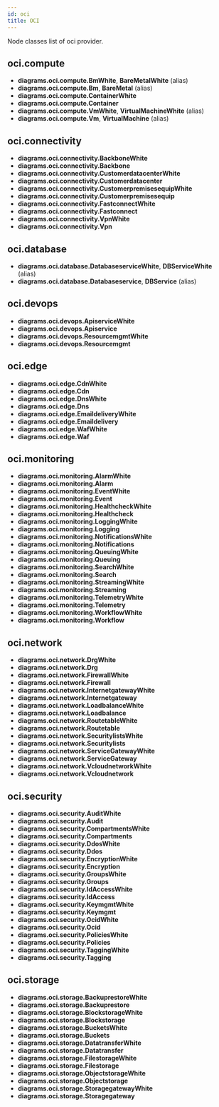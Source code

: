 ```yaml
---
id: oci
title: OCI
---
```


Node classes list of oci provider.

## oci.compute

- **diagrams.oci.compute.BmWhite**, **BareMetalWhite** (alias)
- **diagrams.oci.compute.Bm**, **BareMetal** (alias)
- **diagrams.oci.compute.ContainerWhite**
- **diagrams.oci.compute.Container**
- **diagrams.oci.compute.VmWhite**, **VirtualMachineWhite** (alias)
- **diagrams.oci.compute.Vm**, **VirtualMachine** (alias)

## oci.connectivity

- **diagrams.oci.connectivity.BackboneWhite**
- **diagrams.oci.connectivity.Backbone**
- **diagrams.oci.connectivity.CustomerdatacenterWhite**
- **diagrams.oci.connectivity.Customerdatacenter**
- **diagrams.oci.connectivity.CustomerpremisesequipWhite**
- **diagrams.oci.connectivity.Customerpremisesequip**
- **diagrams.oci.connectivity.FastconnectWhite**
- **diagrams.oci.connectivity.Fastconnect**
- **diagrams.oci.connectivity.VpnWhite**
- **diagrams.oci.connectivity.Vpn**

## oci.database

- **diagrams.oci.database.DatabaseserviceWhite**, **DBServiceWhite** (alias)
- **diagrams.oci.database.Databaseservice**, **DBService** (alias)

## oci.devops

- **diagrams.oci.devops.ApiserviceWhite**
- **diagrams.oci.devops.Apiservice**
- **diagrams.oci.devops.ResourcemgmtWhite**
- **diagrams.oci.devops.Resourcemgmt**

## oci.edge

- **diagrams.oci.edge.CdnWhite**
- **diagrams.oci.edge.Cdn**
- **diagrams.oci.edge.DnsWhite**
- **diagrams.oci.edge.Dns**
- **diagrams.oci.edge.EmaildeliveryWhite**
- **diagrams.oci.edge.Emaildelivery**
- **diagrams.oci.edge.WafWhite**
- **diagrams.oci.edge.Waf**

## oci.monitoring

- **diagrams.oci.monitoring.AlarmWhite**
- **diagrams.oci.monitoring.Alarm**
- **diagrams.oci.monitoring.EventWhite**
- **diagrams.oci.monitoring.Event**
- **diagrams.oci.monitoring.HealthcheckWhite**
- **diagrams.oci.monitoring.Healthcheck**
- **diagrams.oci.monitoring.LoggingWhite**
- **diagrams.oci.monitoring.Logging**
- **diagrams.oci.monitoring.NotificationsWhite**
- **diagrams.oci.monitoring.Notifications**
- **diagrams.oci.monitoring.QueuingWhite**
- **diagrams.oci.monitoring.Queuing**
- **diagrams.oci.monitoring.SearchWhite**
- **diagrams.oci.monitoring.Search**
- **diagrams.oci.monitoring.StreamingWhite**
- **diagrams.oci.monitoring.Streaming**
- **diagrams.oci.monitoring.TelemetryWhite**
- **diagrams.oci.monitoring.Telemetry**
- **diagrams.oci.monitoring.WorkflowWhite**
- **diagrams.oci.monitoring.Workflow**

## oci.network

- **diagrams.oci.network.DrgWhite**
- **diagrams.oci.network.Drg**
- **diagrams.oci.network.FirewallWhite**
- **diagrams.oci.network.Firewall**
- **diagrams.oci.network.InternetgatewayWhite**
- **diagrams.oci.network.Internetgateway**
- **diagrams.oci.network.LoadbalanceWhite**
- **diagrams.oci.network.Loadbalance**
- **diagrams.oci.network.RoutetableWhite**
- **diagrams.oci.network.Routetable**
- **diagrams.oci.network.SecuritylistsWhite**
- **diagrams.oci.network.Securitylists**
- **diagrams.oci.network.ServiceGatewayWhite**
- **diagrams.oci.network.ServiceGateway**
- **diagrams.oci.network.VcloudnetworkWhite**
- **diagrams.oci.network.Vcloudnetwork**

## oci.security

- **diagrams.oci.security.AuditWhite**
- **diagrams.oci.security.Audit**
- **diagrams.oci.security.CompartmentsWhite**
- **diagrams.oci.security.Compartments**
- **diagrams.oci.security.DdosWhite**
- **diagrams.oci.security.Ddos**
- **diagrams.oci.security.EncryptionWhite**
- **diagrams.oci.security.Encryption**
- **diagrams.oci.security.GroupsWhite**
- **diagrams.oci.security.Groups**
- **diagrams.oci.security.IdAccessWhite**
- **diagrams.oci.security.IdAccess**
- **diagrams.oci.security.KeymgmtWhite**
- **diagrams.oci.security.Keymgmt**
- **diagrams.oci.security.OcidWhite**
- **diagrams.oci.security.Ocid**
- **diagrams.oci.security.PoliciesWhite**
- **diagrams.oci.security.Policies**
- **diagrams.oci.security.TaggingWhite**
- **diagrams.oci.security.Tagging**

## oci.storage

- **diagrams.oci.storage.BackuprestoreWhite**
- **diagrams.oci.storage.Backuprestore**
- **diagrams.oci.storage.BlockstorageWhite**
- **diagrams.oci.storage.Blockstorage**
- **diagrams.oci.storage.BucketsWhite**
- **diagrams.oci.storage.Buckets**
- **diagrams.oci.storage.DatatransferWhite**
- **diagrams.oci.storage.Datatransfer**
- **diagrams.oci.storage.FilestorageWhite**
- **diagrams.oci.storage.Filestorage**
- **diagrams.oci.storage.ObjectstorageWhite**
- **diagrams.oci.storage.Objectstorage**
- **diagrams.oci.storage.StoragegatewayWhite**
- **diagrams.oci.storage.Storagegateway**
